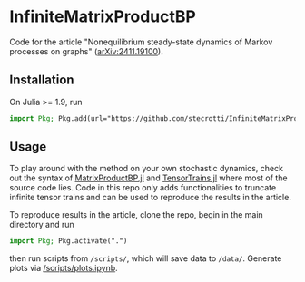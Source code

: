 # InfiniteMatrixProductBP

Code for the article "Nonequilibrium steady-state dynamics of Markov processes on graphs" ([arXiv:2411.19100](https://arxiv.org/abs/2411.19100)). 

## Installation
On Julia >= 1.9, run
```julia
import Pkg; Pkg.add(url="https://github.com/stecrotti/InfiniteMatrixProductBP.jl")
```

## Usage

To play around with the method on your own stochastic dynamics, check out the syntax of [MatrixProductBP.jl](https://github.com/stecrotti/MatrixProductBP.jl) and [TensorTrains.jl](https://github.com/stecrotti/TensorTrains.jl) where most of the source code lies. Code in this repo only adds functionalities to truncate infinite tensor trains and can be used to reproduce the results in the article.

To reproduce results in the article, clone the repo, begin in the main directory and run
```julia
import Pkg; Pkg.activate(".")
```
then run scripts from `/scripts/`, which will save data to `/data/`. Generate plots via [/scripts/plots.ipynb](/scripts/plots.ipynb). 